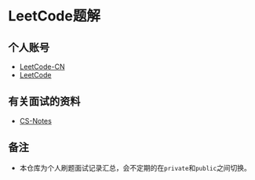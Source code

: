 ﻿# LeetCode题解  


## 个人账号  

- [LeetCode-CN](https://leetcode-cn.com/u/zoctopus_zhang/)  
- [LeetCode](https://leetcode.com/zoctopus/)


## 有关面试的资料  

- [CS-Notes](https://cyc2018.github.io/CS-Notes/#/)  


## 备注  

- 本仓库为个人刷题面试记录汇总，会不定期的在`private`和`public`之间切换。  

